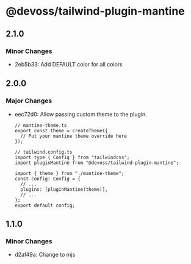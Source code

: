 # @devoss/tailwind-plugin-mantine

## 2.1.0

### Minor Changes

- 2eb5b33: Add DEFAULT color for all colors

## 2.0.0

### Major Changes

- eec72d0: Allow passing custom theme to the plugin.

  ```tsx
  // mantine-theme.ts
  export const theme = createTheme({
    // Put your mantine theme override here
  });

  // tailwind.config.ts
  import type { Config } from "tailwindcss";
  import pluginMantine from "@devoss/tailwind-plugin-mantine";

  import { theme } from "./mantine-theme";
  const config: Config = {
    // ...
    plugins: [pluginMantine(theme)],
    // ...
  };
  export default config;
  ```

## 1.1.0

### Minor Changes

- d2af49a: Change to mjs
